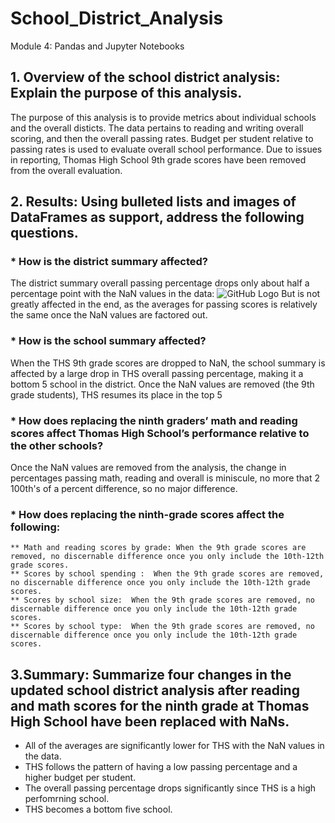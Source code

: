 # School_District_Analysis
Module 4: Pandas and Jupyter Notebooks
## 1. Overview of the school district analysis: Explain the purpose of this analysis.
The purpose of this analysis is to provide metrics about individual schools and the overall disticts. The data pertains to reading and writing overall scoring, and then the overall passing rates. Budget per student relative to passing rates is used to evaluate overall school performance. Due to issues in reporting, Thomas High School 9th grade scores have been removed from the overall evaluation. 
## 2. Results: Using bulleted lists and images of DataFrames as support, address the following questions.

###  * How is the district summary affected? 
   The district summary overall passing percentage drops only about half a percentage point with the NaN values in the data:
   ![GitHub Logo](/images/logo.png)
   But is not greatly affected in the end, as the averages for passing scores is relatively the same once the NaN values are factored out.

###  * How is the school summary affected?  
   When the THS 9th grade scores are dropped to NaN, the school summary is affected by a large drop in THS overall passing percentage, making it a bottom 5 school in the district. Once the NaN values are removed (the 9th grade students), THS resumes its place in the top 5
###  * How does replacing the ninth graders’ math and reading scores affect Thomas High School’s performance relative to the other schools? 
  Once the NaN values are removed from the analysis, the change in percentages passing math, reading and overall is miniscule, no more that 2 100th's of a percent difference, so no major difference.
###  * How does replacing the ninth-grade scores affect the following:
    ** Math and reading scores by grade: When the 9th grade scores are removed, no discernable difference once you only include the 10th-12th grade scores.
    ** Scores by school spending :  When the 9th grade scores are removed, no discernable difference once you only include the 10th-12th grade scores.
    ** Scores by school size:  When the 9th grade scores are removed, no discernable difference once you only include the 10th-12th grade scores.
    ** Scores by school type:  When the 9th grade scores are removed, no discernable difference once you only include the 10th-12th grade scores.
## 3.Summary: Summarize four changes in the updated school district analysis after reading and math scores for the ninth grade at Thomas High School have been replaced with NaNs.
* All of the averages are significantly lower for THS with the NaN values in the data.
* THS follows the pattern of having a low passing percentage and a higher budget per student. 
* The overall passing percentage drops significantly since THS is a high perfomrning school.
* THS becomes a bottom five school.

